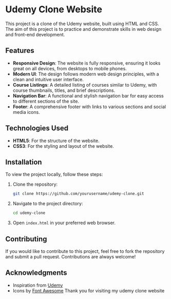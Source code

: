 
# Udemy Clone Website

This project is a clone of the Udemy website, built using HTML and CSS. The aim of this project is to practice and demonstrate skills in web design and front-end development.

## Features

- **Responsive Design**: The website is fully responsive, ensuring it looks great on all devices, from desktops to mobile phones.
- **Modern UI**: The design follows modern web design principles, with a clean and intuitive user interface.
- **Course Listings**: A detailed listing of courses similar to Udemy, with course thumbnails, titles, and brief descriptions.
- **Navigation Bar**: A functional and stylish navigation bar for easy access to different sections of the site.
- **Footer**: A comprehensive footer with links to various sections and social media icons.

## Technologies Used

- **HTML5**: For the structure of the website.
- **CSS3**: For the styling and layout of the website.

## Installation

To view the project locally, follow these steps:

1. Clone the repository:
    ```bash
    git clone https://github.com/yourusername/udemy-clone.git
    ```

2. Navigate to the project directory:
    ```bash
    cd udemy-clone
    ```

3. Open `index.html` in your preferred web browser.



## Contributing

If you would like to contribute to this project, feel free to fork the repository and submit a pull request. Contributions are always welcome!


## Acknowledgments

- Inspiration from [Udemy](https://www.udemy.com/)
- Icons by [Font Awesome](https://fontawesome.com/)
Thank you for visiting my udemy clone website
